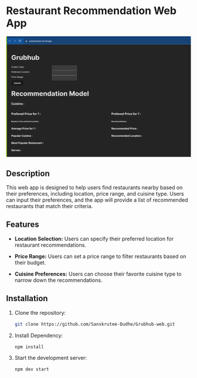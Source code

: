 # Restaurant Recommendation Web App

![App Screenshot](images/result.png)

## Description

This web app is designed to help users find restaurants nearby based on their preferences, including location, price range, and cuisine type. Users can input their preferences, and the app will provide a list of recommended restaurants that match their criteria.

## Features

- **Location Selection:** Users can specify their preferred location for restaurant recommendations.

- **Price Range:** Users can set a price range to filter restaurants based on their budget.

- **Cuisine Preferences:** Users can choose their favorite cuisine type to narrow down the recommendations.


## Installation

1. Clone the repository:

   ```bash
   git clone https://github.com/Sanskrutee-Dudhe/Grubhub-web.git
2. Install Dependency:

   ```bash
   npm install
2. Start the development server:

   ```bash
   npm dev start
